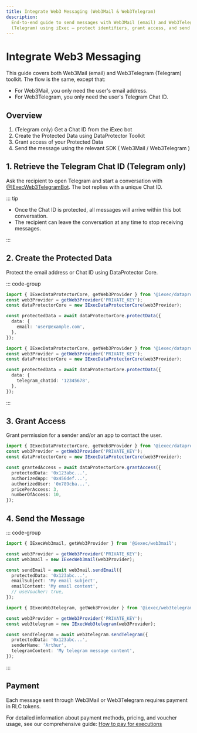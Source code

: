 ```yaml
---
title: Integrate Web3 Messaging (Web3Mail & Web3Telegram)
description:
  End-to-end guide to send messages with Web3Mail (email) and Web3Telegram
  (Telegram) using iExec — protect identifiers, grant access, and send securely
---
```


# Integrate Web3 Messaging

This guide covers both Web3Mail (email) and Web3Telegram (Telegram) toolkit. The
flow is the same, except that:

- For Web3Mail, you only need the user's email address.
- For Web3Telegram, you only need the user's Telegram Chat ID.

## Overview

1. (Telegram only) Get a Chat ID from the iExec bot
2. Create the Protected Data using DataProtector Toolkit
3. Grant access of your Protected Data
4. Send the message using the relevant SDK ( Web3Mail / Web3Telegram )

## 1. Retrieve the Telegram Chat ID (Telegram only)

Ask the recipient to open Telegram and start a conversation with
[@IExecWeb3TelegramBot](https://t.me/IExecWeb3TelegramBot). The bot replies with
a unique Chat ID.

::: tip

- Once the Chat ID is protected, all messages will arrive within this bot
  conversation.
- The recipient can leave the conversation at any time to stop receiving
  messages.

:::

## 2. Create the Protected Data

Protect the email address or Chat ID using DataProtector Core.

::: code-group

```ts twoslash [Web3Mail]
import { IExecDataProtectorCore, getWeb3Provider } from '@iexec/dataprotector';
const web3Provider = getWeb3Provider('PRIVATE_KEY');
const dataProtectorCore = new IExecDataProtectorCore(web3Provider);

const protectedData = await dataProtectorCore.protectData({
  data: {
    email: 'user@example.com',
  },
});
```

```ts twoslash [Web3Telegram]
import { IExecDataProtectorCore, getWeb3Provider } from '@iexec/dataprotector';
const web3Provider = getWeb3Provider('PRIVATE_KEY');
const dataProtectorCore = new IExecDataProtectorCore(web3Provider);

const protectedData = await dataProtectorCore.protectData({
  data: {
    telegram_chatId: '12345678',
  },
});
```

:::

## 3. Grant Access

Grant permission for a sender and/or an app to contact the user.

```ts twoslash
import { IExecDataProtectorCore, getWeb3Provider } from '@iexec/dataprotector';
const web3Provider = getWeb3Provider('PRIVATE_KEY');
const dataProtectorCore = new IExecDataProtectorCore(web3Provider);

const grantedAccess = await dataProtectorCore.grantAccess({
  protectedData: '0x123abc...',
  authorizedApp: '0x456def...',
  authorizedUser: '0x789cba...',
  pricePerAccess: 3,
  numberOfAccess: 10,
});
```

## 4. Send the Message

::: code-group

```ts twoslash [Web3Mail]
import { IExecWeb3mail, getWeb3Provider } from '@iexec/web3mail';

const web3Provider = getWeb3Provider('PRIVATE_KEY');
const web3mail = new IExecWeb3mail(web3Provider);

const sendEmail = await web3mail.sendEmail({
  protectedData: '0x123abc...',
  emailSubject: 'My email subject',
  emailContent: 'My email content',
  // useVoucher: true,
});
```

```ts twoslash [Web3Telegram]
import { IExecWeb3telegram, getWeb3Provider } from '@iexec/web3telegram';

const web3Provider = getWeb3Provider('PRIVATE_KEY');
const web3telegram = new IExecWeb3telegram(web3Provider);

const sendTelegram = await web3telegram.sendTelegram({
  protectedData: '0x123abc...',
  senderName: 'Arthur',
  telegramContent: 'My telegram message content',
});
```

:::

## Payment

Each message sent through Web3Mail or Web3Telegram requires payment in RLC
tokens.

For detailed information about payment methods, pricing, and voucher usage, see
our comprehensive guide:
[How to pay for executions](/guides/use-iapp/how-to-pay-executions)
